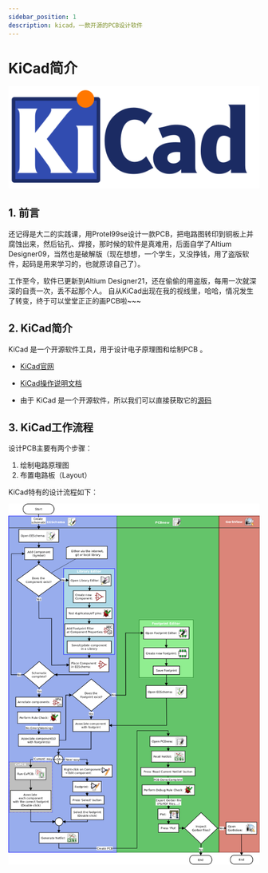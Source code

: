 ```yaml
---
sidebar_position: 1
description: kicad，一款开源的PCB设计软件
---
```


# KiCad简介

![kicad_logo](img\kicad_logo.png)

## 1. 前言

还记得是大二的实践课，用Protel99se设计一款PCB，把电路图转印到铜板上并腐蚀出来，然后钻孔、焊接，那时候的软件是真难用，后面自学了Altium Designer09，当然也是破解版（现在想想，一个学生，又没挣钱，用了盗版软件，起码是用来学习的，也就原谅自己了）。

工作至今，软件已更新到Altium Designer21，还在偷偷的用盗版，每用一次就深深的自责一次，丢不起那个人。
自从KiCad出现在我的视线里，哈哈，情况发生了转变，终于可以堂堂正正的画PCB啦~~~

## 2. KiCad简介

KiCad 是一个开源软件工具，用于设计电子原理图和绘制PCB 。

- [KiCad官网](https://www.kicad.org)

- [KiCad操作说明文档](https://docs.kicad.org)

- 由于 KiCad 是一个开源软件，所以我们可以直接获取它的[源码](https://github.com/KiCad/kicad-source-mirror)



## 3. KiCad工作流程

设计PCB主要有两个步骤：

1. 绘制电路原理图
2. 布置电路板（Layout）

KiCad特有的设计流程如下：

![kicad_workflow](img\kicad_workflow.png)


